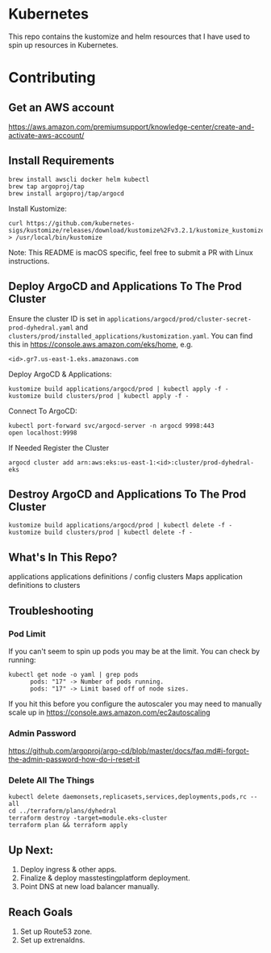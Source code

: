 # Kubernetes

This repo contains the kustomize and helm resources that I have used to spin up resources in Kubernetes.

# Contributing

## Get an AWS account

https://aws.amazon.com/premiumsupport/knowledge-center/create-and-activate-aws-account/

## Install Requirements

```
brew install awscli docker helm kubectl
brew tap argoproj/tap
brew install argoproj/tap/argocd
```

Install Kustomize:

```
curl https://github.com/kubernetes-sigs/kustomize/releases/download/kustomize%2Fv3.2.1/kustomize_kustomize.v3.2.1_darwin_amd64 > /usr/local/bin/kustomize
```

Note: This README is macOS specific, feel free to submit a PR with Linux instructions.

## Deploy ArgoCD and Applications To The Prod Cluster

Ensure the cluster ID is set in `applications/argocd/prod/cluster-secret-prod-dyhedral.yaml` and `clusters/prod/installed_applications/kustomization.yaml`.  You can find this in https://console.aws.amazon.com/eks/home, e.g.
```
<id>.gr7.us-east-1.eks.amazonaws.com
```

Deploy ArgoCD & Applications:
```
kustomize build applications/argocd/prod | kubectl apply -f -
kustomize build clusters/prod | kubectl apply -f -
```

Connect To ArgoCD:
```
kubectl port-forward svc/argocd-server -n argocd 9998:443
open localhost:9998
```

If Needed Register the Cluster
```
argocd cluster add arn:aws:eks:us-east-1:<id>:cluster/prod-dyhedral-eks
```


## Destroy ArgoCD and Applications To The Prod Cluster

```
kustomize build applications/argocd/prod | kubectl delete -f -
kustomize build clusters/prod | kubectl delete -f -
```

## What's In This Repo?

applications        applications definitions / config
clusters            Maps application definitions to clusters

## Troubleshooting

### Pod Limit

If you can't seem to spin up pods you may be at the limit.  You can check by running:

```
kubectl get node -o yaml | grep pods
      pods: "17" -> Number of pods running.
      pods: "17" -> Limit based off of node sizes.
```

If you hit this before you configure the autoscaler you may need to manually scale up in https://console.aws.amazon.com/ec2autoscaling

### Admin Password

https://github.com/argoproj/argo-cd/blob/master/docs/faq.md#i-forgot-the-admin-password-how-do-i-reset-it

### Delete All The Things

```
kubectl delete daemonsets,replicasets,services,deployments,pods,rc --all
cd ../terraform/plans/dyhedral
terraform destroy -target=module.eks-cluster
terraform plan && terraform apply
```

## Up Next:

1. Deploy ingress & other apps.
2. Finalize & deploy masstestingplatform deployment.
3. Point DNS at new load balancer manually.

## Reach Goals

1. Set up Route53 zone.
2. Set up extrenaldns.